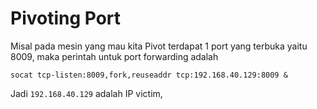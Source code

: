# Pivoting Port
Misal pada mesin yang mau kita Pivot terdapat 1 port yang terbuka yaitu 8009, maka perintah untuk port forwarding adalah
```
socat tcp-listen:8009,fork,reuseaddr tcp:192.168.40.129:8009 &
```
Jadi `192.168.40.129` adalah IP victim,